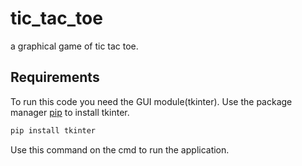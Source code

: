 # tic_tac_toe
a graphical game of tic tac toe.

## Requirements

To run this code you need the GUI module(tkinter).
Use the package manager [pip](https://pip.pypa.io/en/stable/) to install tkinter.

```bash
pip install tkinter
```
Use this command on the cmd to run the application.
